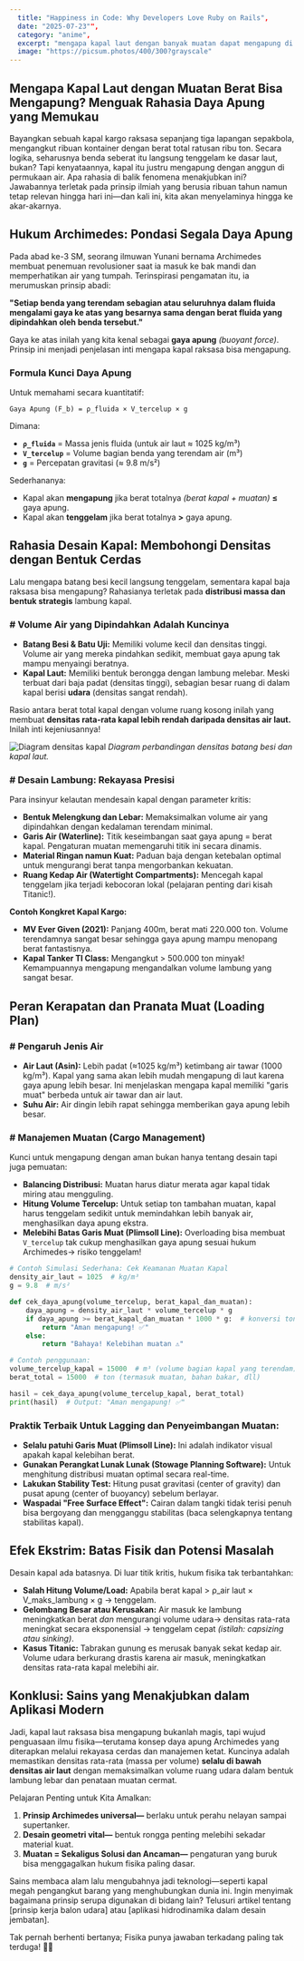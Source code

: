 ```yaml
---
  title: "Happiness in Code: Why Developers Love Ruby on Rails",
  date: "2025-07-23"",
  category: "anime",
  excerpt: "mengapa kapal laut dengan banyak muatan dapat mengapung di atas air",
  image: "https://picsum.photos/400/300?grayscale"
---
```

## Mengapa Kapal Laut dengan Muatan Berat Bisa Mengapung? Menguak Rahasia Daya Apung yang Memukau

Bayangkan sebuah kapal kargo raksasa sepanjang tiga lapangan sepakbola, mengangkut ribuan kontainer dengan berat total ratusan ribu ton. Secara logika, seharusnya benda seberat itu langsung tenggelam ke dasar laut, bukan? Tapi kenyataannya, kapal itu justru mengapung dengan anggun di permukaan air. Apa rahasia di balik fenomena menakjubkan ini? Jawabannya terletak pada prinsip ilmiah yang berusia ribuan tahun namun tetap relevan hingga hari ini—dan kali ini, kita akan menyelaminya hingga ke akar-akarnya.

## Hukum Archimedes: Pondasi Segala Daya Apung

Pada abad ke-3 SM, seorang ilmuwan Yunani bernama Archimedes membuat penemuan revolusioner saat ia masuk ke bak mandi dan memperhatikan air yang tumpah. Terinspirasi pengamatan itu, ia merumuskan prinsip abadi:

**"Setiap benda yang terendam sebagian atau seluruhnya dalam fluida mengalami gaya ke atas yang besarnya sama dengan berat fluida yang dipindahkan oleh benda tersebut."**

Gaya ke atas inilah yang kita kenal sebagai **gaya apung** *(buoyant force)*. Prinsip ini menjadi penjelasan inti mengapa kapal raksasa bisa mengapung.

### Formula Kunci Daya Apung

Untuk memahami secara kuantitatif:

```
Gaya Apung (F_b) = ρ_fluida × V_tercelup × g
```

Dimana:
- **`ρ_fluida`** = Massa jenis fluida (untuk air laut ≈ 1025 kg/m³)
- **`V_tercelup`** = Volume bagian benda yang terendam air (m³)
- **`g`** = Percepatan gravitasi (≈ 9.8 m/s²)

Sederhananya:
- Kapal akan **mengapung** jika berat totalnya *(berat kapal + muatan)* **≤** gaya apung.
- Kapal akan **tenggelam** jika berat totalnya **>** gaya apung.

## Rahasia Desain Kapal: Membohongi Densitas dengan Bentuk Cerdas

Lalu mengapa batang besi kecil langsung tenggelam, sementara kapal baja raksasa bisa mengapung? Rahasianya terletak pada **distribusi massa dan bentuk strategis** lambung kapal.

### # Volume Air yang Dipindahkan Adalah Kuncinya

- **Batang Besi & Batu Uji:** Memiliki volume kecil dan densitas tinggi. Volume air yang mereka pindahkan sedikit, membuat gaya apung tak mampu menyaingi beratnya.
- **Kapal Laut:** Memiliki bentuk berongga dengan lambung melebar. Meski terbuat dari baja padat (densitas tinggi), sebagian besar ruang di dalam kapal berisi **udara** (densitas sangat rendah).

Rasio antara berat total kapal dengan volume ruang kosong inilah yang membuat **densitas rata-rata kapal lebih rendah daripada densitas air laut.** Inilah inti kejeniusannya!

![Diagram densitas kapal](link-placeholder-gambar-prinsip-archimedes)
*Diagram perbandingan densitas batang besi dan kapal laut.*

### # Desain Lambung: Rekayasa Presisi

Para insinyur kelautan mendesain kapal dengan parameter kritis:
- **Bentuk Melengkung dan Lebar:** Memaksimalkan volume air yang dipindahkan dengan kedalaman terendam minimal.
- **Garis Air (Waterline):** Titik keseimbangan saat gaya apung = berat kapal. Pengaturan muatan memengaruhi titik ini secara dinamis.
- **Material Ringan namun Kuat:** Paduan baja dengan ketebalan optimal untuk mengurangi berat tanpa mengorbankan kekuatan.
- **Ruang Kedap Air (Watertight Compartments):** Mencegah kapal tenggelam jika terjadi kebocoran lokal (pelajaran penting dari kisah Titanic!).

**Contoh Kongkret Kapal Kargo:**
- **MV Ever Given (2021):** Panjang 400m, berat mati 220.000 ton. Volume terendamnya sangat besar sehingga gaya apung mampu menopang berat fantastisnya.
- **Kapal Tanker TI Class:** Mengangkut > 500.000 ton minyak! Kemampuannya mengapung mengandalkan volume lambung yang sangat besar.

## Peran Kerapatan dan Pranata Muat (Loading Plan)

### # Pengaruh Jenis Air
- **Air Laut (Asin):** Lebih padat (≈1025 kg/m³) ketimbang air tawar (1000 kg/m³). Kapal yang sama akan lebih mudah mengapung di laut karena gaya apung lebih besar. Ini menjelaskan mengapa kapal memiliki "garis muat" berbeda untuk air tawar dan air laut.
- **Suhu Air:** Air dingin lebih rapat sehingga memberikan gaya apung lebih besar.

### # Manajemen Muatan (Cargo Management)

Kunci untuk mengapung dengan aman bukan hanya tentang desain tapi juga pemuatan:
- **Balancing Distribusi:** Muatan harus diatur merata agar kapal tidak miring atau mengguling.
- **Hitung Volume Tercelup:** Untuk setiap ton tambahan muatan, kapal harus tenggelam sedikit untuk memindahkan lebih banyak air, menghasilkan daya apung ekstra.
- **Melebihi Batas Garis Muat (Plimsoll Line):** Overloading bisa membuat `V_tercelup` tak cukup menghasilkan gaya apung sesuai hukum Archimedes→ risiko tenggelam!

```python
# Contoh Simulasi Sederhana: Cek Keamanan Muatan Kapal
density_air_laut = 1025  # kg/m³
g = 9.8  # m/s²

def cek_daya_apung(volume_tercelup, berat_kapal_dan_muatan):
    daya_apung = density_air_laut * volume_tercelup * g
    if daya_apung >= berat_kapal_dan_muatan * 1000 * g:  # konversi ton ke kg
        return "Aman mengapung! ✅"
    else:
        return "Bahaya! Kelebihan muatan ⚠️"

# Contoh penggunaan:
volume_tercelup_kapal = 15000  # m³ (volume bagian kapal yang terendam)
berat_total = 15000  # ton (termasuk muatan, bahan bakar, dll)

hasil = cek_daya_apung(volume_tercelup_kapal, berat_total)
print(hasil)  # Output: "Aman mengapung! ✅"
```

### Praktik Terbaik Untuk Lagging dan Penyeimbangan Muatan:
- **Selalu patuhi Garis Muat (Plimsoll Line):** Ini adalah indikator visual apakah kapal kelebihan berat.
- **Gunakan Perangkat Lunak Lunak (Stowage Planning Software):** Untuk menghitung distribusi muatan optimal secara real-time.
- **Lakukan Stability Test:** Hitung pusat gravitasi (center of gravity) dan pusat apung (center of buoyancy) sebelum berlayar.
- **Waspadai "Free Surface Effect":** Cairan dalam tangki tidak terisi penuh bisa bergoyang dan mengganggu stabilitas (baca selengkapnya tentang stabilitas kapal).

## Efek Ekstrim: Batas Fisik dan Potensi Masalah

Desain kapal ada batasnya. Di luar titik kritis, hukum fisika tak terbantahkan:
- **Salah Hitung Volume/Load:** Apabila berat kapal > ρ_air laut × V_maks_lambung × g → tenggelam.
- **Gelombang Besar atau Kerusakan:** Air masuk ke lambung meningkatkan berat *dan* mengurangi volume udara→ densitas rata-rata meningkat secara eksponensial → tenggelam cepat *(istilah: capsizing atau sinking)*.
- **Kasus Titanic:** Tabrakan gunung es merusak banyak sekat kedap air. Volume udara berkurang drastis karena air masuk, meningkatkan densitas rata-rata kapal melebihi air.

## Konklusi: Sains yang Menakjubkan dalam Aplikasi Modern

Jadi, kapal laut raksasa bisa mengapung bukanlah magis, tapi wujud penguasaan ilmu fisika—terutama konsep daya apung Archimedes yang diterapkan melalui rekayasa cerdas dan manajemen ketat. Kuncinya adalah memastikan densitas rata-rata (massa per volume) **selalu di bawah densitas air laut** dengan memaksimalkan volume ruang udara dalam bentuk lambung lebar dan penataan muatan cermat.

Pelajaran Penting untuk Kita Amalkan:
1. **Prinsip Archimedes universal—** berlaku untuk perahu nelayan sampai supertanker.
2. **Desain geometri vital—** bentuk rongga penting melebihi sekadar material kuat.
3. **Muatan = Sekaligus Solusi dan Ancaman—** pengaturan yang buruk bisa menggagalkan hukum fisika paling dasar.

Sains membaca alam lalu mengubahnya jadi teknologi—seperti kapal megah pengangkut barang yang menghubungkan dunia ini. Ingin menyimak bagaimana prinsip serupa digunakan di bidang lain? Telusuri artikel tentang [prinsip kerja balon udara] atau [aplikasi hidrodinamika dalam desain jembatan].

Tak pernah berhenti bertanya; Fisika punya jawaban terkadang paling tak terduga! 🌊⚓
